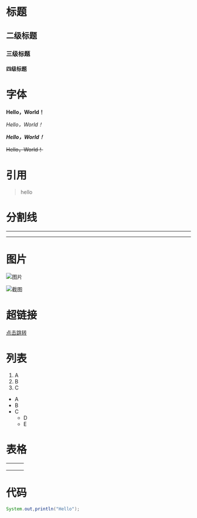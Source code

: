 # 标题

## 二级标题

### 三级标题

#### 四级标题



# 字体

**Hello，World！**

*Hello，World！*

***Hello，World！***

~~Hello，World！~~



# 引用

> hello  



# 分割线

---

***



# 图片

![图片]()

![截图](C:\Users\shinrin\Desktop\Q.jpg)



# 超链接

[点击跳转](www.baidu.com)



# 列表

1. A
2. B
3. C

- A
- B
- C
  - D
  - E



# 表格

|      |      |      |
| :--- | ---- | ---- |
|      |      |      |
|      |      |      |
|      |      |      |



# 代码

```java
System.out,println("Hello");
```







